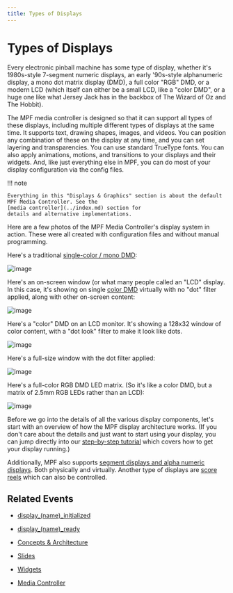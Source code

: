 ```yaml
---
title: Types of Displays
---
```


# Types of Displays


Every electronic pinball machine has some type of display, whether it's
1980s-style 7-segment numeric displays, an early '90s-style
alphanumeric display, a mono dot matrix display (DMD), a full color
"RGB" DMD, or a modern LCD (which itself can either be a small LCD,
like a "color DMD", or a huge one like what Jersey Jack has in the
backbox of The Wizard of Oz and The Hobbit).

The MPF media controller is designed so that it can support all types of
these displays, including multiple different types of displays at the
same time. It supports text, drawing shapes, images, and videos. You can
position any combination of these on the display at any time, and you
can set layering and transparencies. You can use standard TrueType
fonts. You can also apply animations, motions, and transitions to your
displays and their widgets. And, like just everything else in MPF, you
can do most of your display configuration via the config files.

!!! note

    Everything in this "Displays & Graphics" section is about the default
    MPF Media Controller. See the
    [media controller](../index.md) section for
    details and alternative implementations.

Here are a few photos of the MPF Media Controller's display system in
action. These were all created with configuration files and without
manual programming.

Here's a traditional
[single-color / mono DMD](dmd.md):

![image](../images/display_mono_dmd.jpg)

Here's an on-screen window (or what many people called an "LCD"
display. In this case, it's showing on single
[color DMD](rgb_dmd.md) virtually
with no "dot" filter applied, along with other on-screen content:

![image](../images/display_window.jpg)

Here's a "color" DMD on an LCD monitor. It's showing a 128x32 window
of color content, with a "dot look" filter to make it look like dots.

![image](../images/display_color_dmd.jpg)

Here's a full-size window with the dot filter applied:

![image](../images/dot_look_full_screen.png)

Here's a full-color RGB DMD LED matrix. (So it's like a color DMD, but
a matrix of 2.5mm RGB LEDs rather than an LCD):

![image](../images/display_rgb_dmd.jpg)

Before we go into the details of all the various display components,
let's start with an overview of how the MPF display architecture works.
(If you don't care about the details and just want to start using your
display, you can jump directly into our
[step-by-step tutorial](../../tutorial/index.md)
which covers how to get your display running.)

Additionally, MPF also supports
[segment displays and alpha numeric displays](alpha_numeric.md). Both physically and virtually. Another type of displays are
[score reels](../../mechs/score_reels.md)
which can also be controlled.

## Related Events

* [display_(name)_initialized](../../events/display_display_initialized.md)
* [display_(name)_ready](../../events/display_display_ready.md)

* [Concepts & Architecture](architecture.md)
* [Slides](../slides/index.md)
* [Widgets](../widgets/index.md)
* [Media Controller](../index.md)
